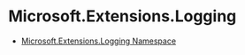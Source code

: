 # Microsoft.Extensions.Logging

- [Microsoft.Extensions.Logging Namespace](https://docs.microsoft.com/en-us/dotnet/api/microsoft.extensions.logging?view=dotnet-plat-ext-3.1)
